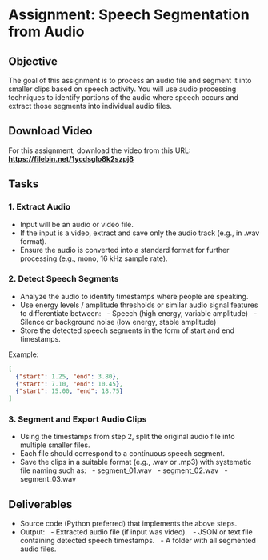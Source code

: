 # Assignment: Speech Segmentation from Audio

## Objective

The goal of this assignment is to process an audio file and segment it into smaller clips based on speech activity. You will use audio processing techniques to identify portions of the audio where speech occurs and extract those segments into individual audio files.

## Download Video

For this assignment, download the video from this URL:
**https://filebin.net/1ycdsglo8k2szpj8**

## Tasks

### 1. Extract Audio

- Input will be an audio or video file.
- If the input is a video, extract and save only the audio track (e.g., in .wav format).
- Ensure the audio is converted into a standard format for further processing (e.g., mono, 16 kHz sample rate).

### 2. Detect Speech Segments

- Analyze the audio to identify timestamps where people are speaking.
- Use energy levels / amplitude thresholds or similar audio signal features to differentiate between:
  - Speech (high energy, variable amplitude)
  - Silence or background noise (low energy, stable amplitude)
- Store the detected speech segments in the form of start and end timestamps.

Example:
```json
[
  {"start": 1.25, "end": 3.80},
  {"start": 7.10, "end": 10.45},
  {"start": 15.00, "end": 18.75}
]
```

### 3. Segment and Export Audio Clips

- Using the timestamps from step 2, split the original audio file into multiple smaller files.
- Each file should correspond to a continuous speech segment.
- Save the clips in a suitable format (e.g., .wav or .mp3) with systematic file naming such as:
  - segment_01.wav
  - segment_02.wav
  - segment_03.wav

## Deliverables

- Source code (Python preferred) that implements the above steps.
- Output:
  - Extracted audio file (if input was video).
  - JSON or text file containing detected speech timestamps.
  - A folder with all segmented audio files.